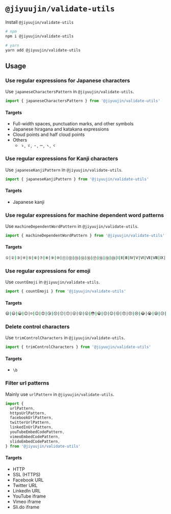 # `@jiyuujin/validate-utils`

Install `@jiyuujin/validate-utils`

```bash
# npm
npm i @jiyuujin/validate-utils

# yarn
yarn add @jiyuujin/validate-utils
```

## Usage

### Use regular expressions for Japanese characters

Use `japaneseCharactersPattern` in `@jiyuujin/validate-utils`.

```ts
import { japaneseCharactersPattern } from '@jiyuujin/validate-utils'
```

#### Targets

- Full-width spaces, punctuation marks, and other symbols
- Japanese hiragana and katakana expressions
- Cloud points and half cloud points
- Others
  - `ゝ`, `ゞ`, `・`, `ー`, `ヽ`, `ヾ`

### Use regular expressions for Kanji characters

Use `japaneseKanjiPattern` in `@jiyuujin/validate-utils`.

```ts
import { japaneseKanjiPattern } from '@jiyuujin/validate-utils'
```

#### Targets

- Japanese kanji

### Use regular expressions for machine dependent word patterns

Use `machineDependentWordPattern` in `@jiyuujin/validate-utils`.

```ts
import { machineDependentWordPattern } from '@jiyuujin/validate-utils'
```

#### Targets

```bash
①|②|③|④|⑤|⑥|⑦|⑧|⑨|⑩|⑪|⑫|⑬|⑭|⑯|⑰|⑱|⑲|⑳|Ⅰ|Ⅱ|Ⅲ|Ⅳ|Ⅴ|Ⅵ|Ⅶ|Ⅷ|Ⅸ|Ⅹ|㍉|㌔|㌢|㍍|㌘|㌧|㌃|㌶|㍑|㍗|㌍|㌦|㌣|㌫|㍊|㌻|㎜|㎝|㎞|㎎|㎏|㏄|㎡|㍻|〝|〟|№|㏍|℡|㊤|㊥|㊦|㊧|㊨|㈱|㈲|㈹|㍾|㍽|㍼|∮|∟|⊿|纊|褜|鍈|銈|蓜|俉|炻|昱|棈|鋹|曻|彅|丨|仡|仼|伀|伃|伹|佖|侒|侊|侚|侔|俍|偀|倢|俿|倞|偆|偰|偂|傔|僴|僘|兊|兤|冝|冾|凬|刕|劜|劦|勀|勛|匀|匇|匤|卲|厓|厲|叝|﨎|咜|咊|咩|哿|喆|坙|坥|垬|埈|埇|﨏|增|墲|夋|奓|奛|奝|奣|妤|妺|孖|寀|甯|寘|寬|尞|岦|岺|峵|崧|嵓|﨑|嵂|嵭|嶸|嶹|巐|弡|弴|彧|德|忞|恝|悅|悊|惞|惕|愠|惲|愑|愷|愰|憘|戓|抦|揵|摠|撝|擎|敎|昀|昕|昻|昉|昮|昞|昤|晥|晗|晙|晳|暙|暠|暲|暿|曺|朎|杦|枻|桒|柀|栁|桄|棏|﨓|楨|﨔|榘|槢|樰|橫|橆|橳|橾|櫢|櫤|毖|氿|汜|沆|汯|泚|洄|涇|浯|涖|涬|淏|淸|淲|淼|渹|湜|渧|渼|溿|澈|澵|濵|瀅|瀇|瀨|炅|炫|焏|焄|煜|煆|煇|凞|燁|燾|犱|犾|猤|獷|玽|珉|珖|珣|珒|琇|珵|琦|琪|琩|琮|瑢|璉|璟|甁|畯|皂|皜|皞|皛|皦|睆|劯|砡|硎|硤|礰|禔|禛|竑|竧|竫|箞|絈|絜|綷|綠|緖|繒|罇|羡|茁|荢|荿|菇|菶|葈|蒴|蕓|蕙|蕫|﨟|薰|蘒|﨡|蠇|裵|訒|訷|詹|誧|誾|諟|諶|譓|譿|賰|賴|贒|赶|﨣|軏|﨤|遧|郞|鄕|鄧|釚|釗|釞|釭|釮|釤|釥|鈆|鈐|鈊|鈺|鉀|鈼|鉎|鉙|鉑|鈹|鉧|銧|鉷|鉸|鋧|鋗|鋙|鋐|﨧|鋕|鋠|鋓|錥|錡|鋻|﨨|錞|鋿|錝|錂|鍰|鍗|鎤|鏆|鏞|鏸|鐱|鑅|鑈|閒|﨩|隝|隯|霳|霻|靃|靍|靏|靑|靕|顗|顥|餧|馞|驎|髙|髜|魵|魲|鮏|鮱|鮻|鰀|鵰|鵫|鸙|黑|ⅰ|ⅱ|ⅲ|ⅳ|ⅴ|ⅵ|ⅶ|ⅷ|ⅸ|ⅹ|￢|￤|＇|＂|≒|≡|∫|∑|√|⊥|∠|∵|∩|∪|€|㍵|〷|☯|☸|☬|☤|☡|℆|℅|℄|℁|℀|⁀|‿|‷|‶|‵|‴|‱|🔣|�|✇|☣|㈳|㈴|㈵|㈶|㈷|㈸|㈺|㈻|㈼|㈽|㈾|㈿|㉀|㉁|㉂|㉃|㈪|㈫|㈬|㈭|㈮|㈯|㈰|❶|❷|❸|❹|❺|❻|❼|❽|❾|❿|➊|➋|➌|➍|➎|➏|➐|➑|➒|➓|⑴|⑵|⑶|⑷|⑸|⑹|⑺|⑻|⑼|⑽|⑾|⑿|⒀|⒁|⒂|⒃|⒄|⒅|⒆|⒇|₁|₂|₃|₄|₅|₆|₇|₈|₉|¹|²|³|⁴|⁵|⁶|⁷|⁸|⁹|㈠|㈡|㈢|㈣|㈤|㈥|㈦|㈧|㈨|㈩|㊀|㊁|㊂|㊃|㊄|㊅|㊆|㊇|㊈|㊉|⑮|㉑|㉒|㉓|㉔|㉕|㉖|㉗|㉘|㉙|㉚|㉛|㉜|㉝|㉞|㉟|㊱|㊲|㊳|㊴|㊵|㊶|㊷|㊸|㊹|㊺|㊻|㊼|㊽|㊾|㊿|㋿|凞|硺|蘒
```

### Use regular expressions for emoji

Use `countEmoji` in `@jiyuujin/validate-utils`.

```ts
import { countEmoji } from '@jiyuujin/validate-utils'
```

#### Targets

```bash
😄|😃|😀|😊|☺|😉|😍|😘|😚|😗|😙|😜|😝|😛|😳|😁|😔|😌|😒|😞|😣|😢|😂|😭|😪|😥|😰|😅|😓|😩|😫|😨|😱|😠|😡|😤|😖|😆|😋|😷|😎|😴|😵|😲|😟|😦|😧|😈|👿|😮|😬|😐|😕|😯|😶|😇|😏|😑|👲|👳|👮|👷|💂|👶|👦|👧|👨|👩|👴|👵|👱|👼|👸|😺|😸|😻|😽|😼|🙀|😿|😹|😾|👹|👺|🙈|🙉|🙊|💀|👽|💩|🔥|✨|🌟|💫|💥|💢|💦|💧|💤|💨|👂|👀|👃|👅|👄|👍|👎|👌|👊|✊|✌|👋|✋|👐|👆|👇|👉|👈|🙌|🙏|☝|👏|💪|🚶|🏃|💃|👫|👪|👬|👭|💏|💑|👯|🙆|🙅|💁|🙋|💆|💇|💅|👰|🙎|🙍|🙇|🎩|👑|👒|👟|👞|👡|👠|👢|👕|👔|👚|👗|🎽|👖|👘|👙|💼|👜|👝|👛|👓|🎀|🌂|💄|💛|💙|💜|💚|❤|💔|💗|💓|💕|💖|💞|💘|💌|💋|💍|💎|👤|👥|💬|👣|💭|🐶|🐺|🐱|🐭|🐹|🐰|🐸|🐯|🐨|🐻|🐷|🐽|🐮|🐗|🐵|🐒|🐴|🐑|🐘|🐼|🐧|🐦|🐤|🐥|🐣|🐔|🐍|🐢|🐛|🐝|🐜|🐞|🐌|🐙|🐚|🐠|🐟|🐬|🐳|🐋|🐄|🐏|🐀|🐃|🐅|🐇|🐉|🐎|🐐|🐓|🐕|🐖|🐁|🐂|🐲|🐡|🐊|🐫|🐪|🐆|🐈|🐩|🐾|💐|🌸|🌷|🍀|🌹|🌻|🌺|🍁|🍃|🍂|🌿|🌾|🍄|🌵|🌴|🌲|🌳|🌰|🌱|🌼|🌐|🌞|🌝|🌚|🌑|🌒|🌓|🌔|🌕|🌖|🌗|🌘|🌜|🌛|🌙|🌍|🌎|🌏|🌋|🌌|🌠|⭐|☀|⛅|☁|⚡|☔|❄|⛄|🌀|🌁|🌈|🌊|🎍|💝|🎎|🎒|🎓|🎏|🎆|🎇|🎐|🎑|🎃|👻|🎅|🎄|🎁|🎋|🎉|🎊|🎈|🎌|🔮|🎥|📷|📹|📼|💿|📀|💽|💾|💻|📱|☎|📞|📟|📠|📡|📺|📻|🔊|🔉|🔈|🔇|🔔|🔕|📢|📣|⏳|⌛|⏰|⌚|🔓|🔒|🔏|🔐|🔑|🔎|💡|🔦|🔆|🔅|🔌|🔋|🔍|🛁|🛀|🚿|🚽|🔧|🔩|🔨|🚪|🚬|💣|🔫|🔪|💊|💉|💰|💴|💵|💷|💶|💳|💸|📲|📧|📥|📤|✉|📩|📨|📯|📫|📪|📬|📭|📮|📦|📝|📄|📃|📑|📊|📈|📉|📜|📋|📅|📆|📇|📁|📂|✂|📌|📎|✒|✏|📏|📐|📕|📗|📘|📙|📓|📔|📒|📚|📖|🔖|📛|🔬|🔭|📰|🎨|🎬|🎤|🎧|🎼|🎵|🎶|🎹|🎻|🎺|🎷|🎸|👾|🎮|🃏|🎴|🀄|🎲|🎯|🏈|🏀|⚽|⚾|🎾|🎱|🏉|🎳|⛳|🚵|🚴|🏁|🏇|🏆|🎿|🏂|🏊|🏄|🎣|☕|🍵|🍶|🍼|🍺|🍻|🍸|🍹|🍷|🍴|🍕|🍔|🍟|🍗|🍖|🍝|🍛|🍤|🍱|🍣|🍥|🍙|🍘|🍚|🍜|🍲|🍢|🍡|🍳|🍞|🍩|🍮|🍦|🍨|🍧|🎂|🍰|🍪|🍫|🍬|🍭|🍯|🍎|🍏|🍊|🍋|🍒|🍇|🍉|🍓|🍑|🍈|🍌|🍐|🍍|🍠|🍆|🍅|🌽|🏠|🏡|🏫|🏢|🏣|🏥|🏦|🏪|🏩|🏨|💒|⛪|🏬|🏤|🌇|🌆|🏯|🏰|⛺|🏭|🗼|🗾|🗻|🌄|🌅|🌃|🗽|🌉|🎠|🎡|⛲|🎢|🚢|⛵|🚤|🚣|⚓|🚀|✈|💺|🚁|🚂|🚊|🚉|🚞|🚆|🚄|🚅|🚈|🚇|🚝|🚋|🚃|🚎|🚌|🚍|🚙|🚘|🚗|🚕|🚖|🚛|🚚|🚨|🚓|🚔|🚒|🚑|🚐|🚲|🚡|🚟|🚠|🚜|💈|🚏|🎫|🚦|🚥|⚠|🚧|🔰|⛽|🏮|🎰|♨|🗿|🎪|🎭|📍|🚩|🔟|🔢|🔣|⬆|⬇|⬅|➡|🔠|🔡|🔤|↗|↖|↘|↙|↔|↕|🔄|◀|▶|🔼|🔽|↩|↪|ℹ|⏪|⏩|⏫|⏬|⤵|⤴|🆗|🔀|🔁|🔂|🆕|🆙|🆒|🆓|🆖|📶|🎦|🈁|🈯|🈳|🈵|🈴|🈲|🉐|🈹|🈺|🈶|🈚|🚻|🚹|🚺|🚼|🚾|🚰|🚮|🅿|♿|🚭|🈷|🈸|🈂|Ⓜ|🛂|🛄|🛅|🛃|🉑|㊙|㊗|🆑|🆘|🆔|🚫|🔞|📵|🚯|🚱|🚳|🚷|🚸|⛔|✳|❇|❎|✅|✴|💟|🆚|📳|📴|🅰|🅱|🆎|🅾|💠|➿|♻|♈|♉|♊|♋|♌|♍|♎|♏|♐|♑|♒|♓|⛎|🔯|🏧|💹|💲|💱|©|®|™|〽|〰|🔝|🔚|🔙|🔛|🔜|❌|⭕|❗|❓|❕|❔|🔃|🕛|🕧|🕐|🕜|🕑|🕝|🕒|🕞|🕓|🕟|🕔|🕠|🕕|🕖|🕗|🕘|🕙|🕚|🕡|🕢|🕣|🕤|🕥|🕦|✖|➕|➖|➗|♠|♥|♣|♦|💮|💯|✔|☑|🔘|🔗|➰|🔱|🔲|🔳|◼|◻|◾|◽|▪|▫|🔺|⬜|⬛|⚫|⚪|🔴|🔵|🔻|🔶|🔷|🔸|🔹|
```

### Delete control characters

Use `trimControlCharacters` in `@jiyuujin/validate-utils`.

```ts
import { trimControlCharacters } from '@jiyuujin/validate-utils'
```

#### Targets

- `\b`

### Filter url patterns

Mainly use `urlPattern` in `@jiyuujin/validate-utils`.

```ts
import {
  urlPattern,
  httpsUrlPattern,
  facebookUrlPattern,
  twitterUrlPattern,
  linkedInUrlPattern,
  youTubeEmbedCodePattern,
  vimeoEmbedCodePattern,
  slidoEmbedCodePattern,
} from '@jiyuujin/validate-utils'
```

#### Targets

- HTTP
- SSL (HTTPS)
- Facebook URL
- Twitter URL
- LinkedIn URL
- YouTube iframe
- Vimeo iframe
- Sli.do iframe
